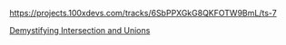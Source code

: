 
https://projects.100xdevs.com/tracks/6SbPPXGkG8QKFOTW9BmL/ts-7

[Demystifying Intersection and Unions ](https://www.reddit.com/r/typescript/comments/1e61bla/demystifying_intersection_and_union_types_in/)